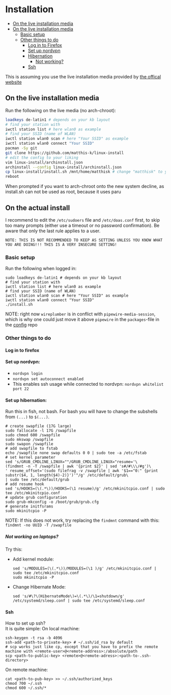 # Installation
* [On the live installation media](#on-the-live-installation-media)
* [On the live installation media](#on-the-actual-install)  
  *  [Basic setup](#basic-setup)  
  *  [Other things to do](#other-things-to-do)  
     * [Log in to Firefox](#log-in-to-firefox)
     * [Set up nordvpn](#set-up-nordvpn)
     * [Hibernation](#set-up-hibernation)
       * [Not working?](#not-working-on-laptops?)
     * [Ssh](#ssh)

This is assuming you use the live installation media provided by [the offical website](https://archlinux.org/download/)

## On the live installation media

Run the following on the live media (no arch-chroot):

```bash
loadkeys de-latin1 # depends on your kb layout
# find your station with
iwctl station list # here wlan0 as example
# find your SSID (name of WLAN)
iwctl station wlan0 scan # here "Your SSID" as example
iwctl station wlan0 connect "Your SSID"
pacman -Sy git
git clone https://github.com/matthis-k/linux-install
# edit the config to your liking
vim linux-install/archinstall.json
archinstall --config linux-install/archinstall.json
cp linux-install/install.sh /mnt/home/matthisk # change "matthisk" to your username
reboot
```

When prompted if you want to arch-chroot onto the new system decline, as install.sh can not be used as root, because it uses paru

## On the actual install

I recommend to edit the `/etc/sudoers` file and `/etc/doas.conf` first, to skip too many prompts (either use a timeout or no password confirmation). Be aware that only the last rule applies to a user.  
```
NOTE: THIS IS NOT RECOMMENDED TO KEEP AS SETTING UNLESS YOU KNOW WHAT YOU ARE DOING!!! THIS IS A VERY INSECURE SETTING!
```

### Basic setup
Run the following when logged in:

```
sudo loadkeys de-latin1 # depends on your kb layout
# find your station with
iwctl station list # here wlan0 as example
# find your SSID (name of WLAN)
iwctl station wlan0 scan # here "Your SSID" as example
iwctl station wlan0 connect "Your SSID"
./install.sh
```

NOTE: right now `wireplumber` is in conflict with `pipewire-media-session`, which is why one could just move it above `pipewire` in the `packages`-file in the [config](https://github.com/matthis-k/config) repo

### Other things to do

#### Log in to firefox
#### Set up nordvpn:
  - `nordvpn login`
  - `nordvpn set autoconnect enabled`
  - This enables ssh usage while connected to nordvpn: `nordvpn whitelist port 22`
#### Set up hibernation:
Run this in fish, not bash. For bash you will have to change the subshells from `(...)` to `$(...)`.
```
# create swapfile (17G large)
sudo fallocate -l 17G /swapfile
sudo chmod 600 /swapfile
sudo mkswap /swapfile
sudo swapon /swapfile
# add swapfile to fstab
echo /swapfile none swap defaults 0 0 | sudo tee -a /etc/fstab
# set kernel parameter
sed 's/GRUB_CMDLINE_LINUX=""/GRUB_CMDLINE_LINUX="resume='\
(findmnt -n -T /swapfile | awk '{print $2}' | sed 's#/#\\\/#g')\
' resume_offset='(sudo filefrag -v /swapfile | awk '$1=="0:" {print substr($4, 1, length($4)-2)}')'"/g' /etc/default/grub\
| sudo tee /etc/default/grub
# add resume hook
sed 's/HOOKS=(\(.*\))/HOOKS=(\1 resume)/g' /etc/mkinitcpio.conf | sudo tee /etc/mkinitcpio.conf
# update grub configuration
sudo grub-mkconfig -o /boot/grub/grub.cfg
# generate initfsrams
sudo mkinitcpio -P
```
NOTE: If this does not work, try replacing the `findmnt` command with this: `findmnt -no UUID -T /swapfile`

##### Not working on laptops?
Try this:
 - Add kernel module:
    ```
    sed 's/MODULES=(\(.*\))/MODULES=(\1 )/g' /etc/mkinitcpio.conf | sudo tee /etc/mkinitcpio.conf
    sudo mkinitcpio -P
    ```
 - Change Hibernate Mode:
    ```
    sed 's/#\?\(HibernateMode\)=\(.*\)/\1=shutdown/g' /etc/systemd/sleep.conf | sudo tee /etc/systemd/sleep.conf
    ```
#### Ssh
How to set up ssh?  
It is quite simple:
On local machine:
```
ssh-keygen -t rsa -b 4096
ssh-add <path-to-private-key> # ~/.ssh/id_rsa by default
# scp works just like cp, except that you have to prefix the remote machine with <remote-user>@<remote-address>:/absolute/path
scp <path-to-public-key> <remote>@<remote-adress>:<path-to-.ssh-directory>
```
On remote machine:
```
cat <path-to-pub-key> >> ~/.ssh/authorized_keys
chmod 700 ~/.ssh
chmod 600 ~/.ssh/*
```

